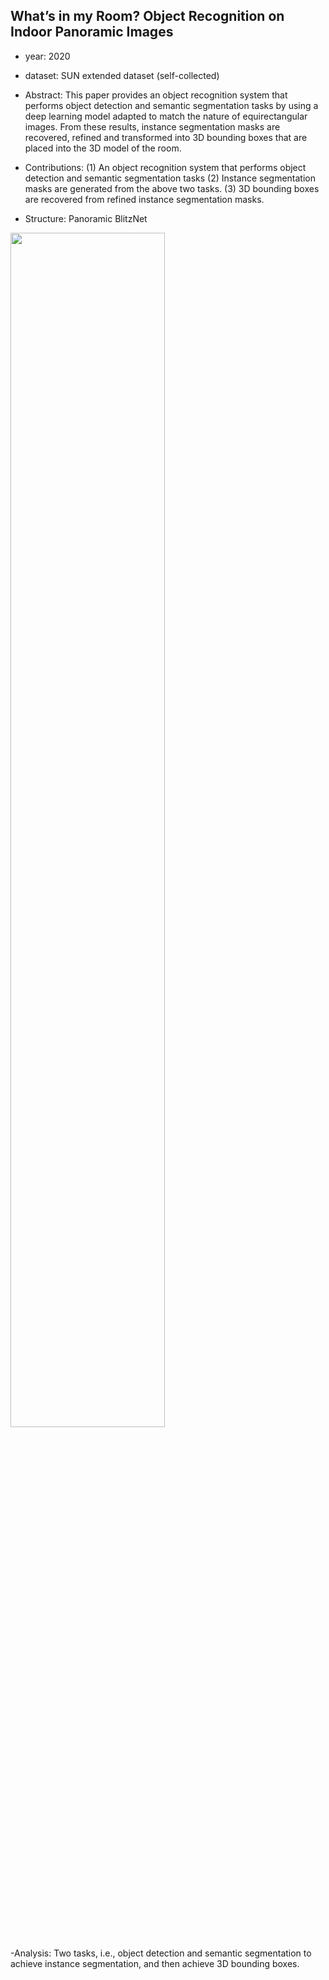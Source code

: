 ## What’s in my Room? Object Recognition on Indoor Panoramic Images

- year: 2020

- dataset: SUN extended dataset (self-collected)

- Abstract: This paper provides an object recognition system that performs object detection and semantic segmentation tasks by using a deep learning model adapted to match the nature of equirectangular images. From these results, instance segmentation masks are recovered, refined and transformed into 3D bounding boxes that are placed into the 3D model of the room.

- Contributions:
(1) An object recognition system that performs object detection and semantic segmentation tasks
(2) Instance segmentation masks are generated from the above two tasks.
(3) 3D bounding boxes are recovered from refined instance segmentation masks.

- Structure: Panoramic BlitzNet

<img src="https://github.com/VLISLAB/360-DL-Survey/blob/main/Images/inmyroom.png" width="70%" height="70%">

-Analysis: Two tasks, i.e., object detection and semantic segmentation to achieve instance segmentation, and then achieve 3D bounding boxes.




